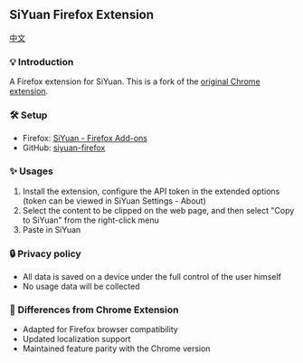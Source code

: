 ## SiYuan Firefox Extension

[中文](https://github.com/siyuan-note/siyuan-chrome/blob/main/README_zh_CN.md)

### 💡 Introduction

A Firefox extension for SiYuan. This is a fork of the [original Chrome extension](https://github.com/siyuan-note/siyuan-chrome).

### 🛠️ Setup

* Firefox: [SiYuan - Firefox Add-ons](https://addons.mozilla.org/en-US/firefox/addon/siyuan/)
* GitHub: [siyuan-firefox](https://github.com/zher52/siyuan-firefox)

### ✨  Usages

1. Install the extension, configure the API token in the extended options (token can be viewed in SiYuan Settings - About)
2. Select the content to be clipped on the web page, and then select "Copy to SiYuan" from the right-click menu
3. Paste in SiYuan

### 🔒 Privacy policy

* All data is saved on a device under the full control of the user himself
* No usage data will be collected

### 🔄 Differences from Chrome Extension

* Adapted for Firefox browser compatibility
* Updated localization support
* Maintained feature parity with the Chrome version

